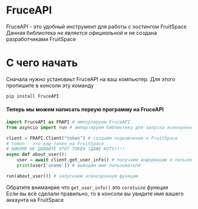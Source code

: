 # FruceAPI
FruceAPI - это удобный инструмент для работы с хостингом FruitSpace  
Данная библиотека *не является официальной* и не создана разработчиками FruitSpace

# С чего начать
Сначала нужно установиьт FruceAPI на ваш компьютер. Для этого пропишите в консоли эту команду
```py
pip install FruceAPI
```
#### Теперь мы можем написать первую программу на FruceAPI
```py
import FruceAPI as FRAPI # импортируем FruceAPI
from asyncio import run # импортируем библиотеку для запуска асинхронной функции

client = FRAPI.Client("token") # создаём подключение к FruitSpace
# token - это ваш токен на FruitSpace
# НИКОМУ НЕ ДАВАЙТЕ ЭТОТ ТОКЕН (ДАЖЕ КОТУ)!!!
async def about_user(): 
    user = await client.get_user_info() # получаем информацию о пользователе
    print(user['uname']) # выводим имя пользователя

run(about_user()) # запускаем асинхзронную функцию
```
Обратите вниманрие что `get_user_info()` это `corotuine` функция  
Если вы всё сделали правильно, то в консоли вы увидите имя вашего аккаунта на FruitSpace
